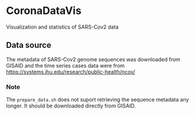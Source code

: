 # CoronaDataVis
Visualization and statistics of SARS-Cov2 data

## Data source

The metadata of SARS-Cov2 genome sequences was downloaded from GISAID and the time series cases data were from https://systems.jhu.edu/research/public-health/ncov/

### Note

The `prepare_data.sh` does not suport retrieving the sequence metadata any longer. It should be downloaded directly from GISAID.
